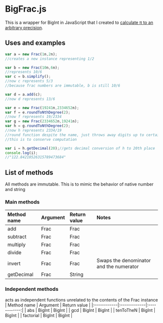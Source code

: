 # BigFrac.js
This is a wrapper for BigInt in JavaScript that I created to [calculate π to an arbitrary precision](https://github.com/martian17/big-pi).

## Uses and examples
```JavaScript
var a = new Frac(1n,2n);
//creates a new instance representing 1/2

var b = new Frac(10n,6n);
//represents 10/6
var c = b.simplify();
//now c represents 5/3
//because frac numbers are immutable, b is still 10/6

var d = a.add(c);
//now d represents 13/6

var e = new Frac(19241n,2334652n);
var f = e.roundToNthDegree(2);
//now f represents 19/2334
var g = new Frac(2334652n,19241n);
var h = g.roundToNthDegree(2);
//now h represents 2334/19
//round function despite the name, just throws away digits up to certain point
//this is to conserve computation

var i = h.getDecimal(20);//gets decimal conversion of h to 20th place
console.log(i);
//"122.84210526315789473684"
```

## List of methods

All methods are immutable. This is to mimic the behavior of native number and string

### Main methods
| Method name | Argument     | Return value | Notes                                   |
|:------------|:-------------|:-------------|:----------------------------------------|
| add         | Frac         | Frac         |                                         |
| subtract    | Frac         | Frac         |                                         |
| multiply    | Frac         | Frac         |                                         |
| divide      | Frac         | Frac         |                                         |
| invert      | Frac         | Frac         | Swaps the denominator and the numerator |
| getDecimal  | Frac         | String       |                                         |

### Independent methods
acts as independent functions unrelated to the contents of the Frac instance
| Method name | Argument     | Return value |
|:------------|:-------------|:------------:|
| abs         | BigInt       | BigInt       |
| gcd         | BigInt       | BigInt       |
| tenToTheN   | BigInt       | BigInt       |
| factorial   | BigInt       | BigInt       |

